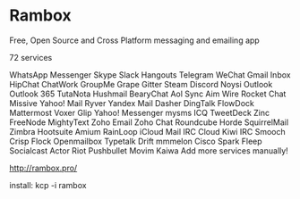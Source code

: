 # Rambox
Free, Open Source and Cross Platform messaging and emailing app 

72 services 

WhatsApp Messenger Skype Slack Hangouts Telegram WeChat Gmail Inbox HipChat ChatWork GroupMe Grape Gitter Steam Discord Noysi Outlook Outlook 365 TutaNota Hushmail BearyChat Aol Sync Aim Wire Rocket Chat Missive Yahoo! Mail Ryver Yandex Mail Dasher DingTalk FlowDock Mattermost Voxer Glip Yahoo! Messenger mysms ICQ TweetDeck Zinc FreeNode MightyText Zoho Email Zoho Chat Roundcube Horde SquirrelMail Zimbra Hootsuite Amium RainLoop iCloud Mail IRC Cloud Kiwi IRC Smooch Crisp Flock Openmailbox Typetalk Drift mmmelon Cisco Spark Fleep Socialcast Actor Riot Pushbullet Movim Kaiwa
Add more services manually!


http://rambox.pro/

install: kcp -i rambox
